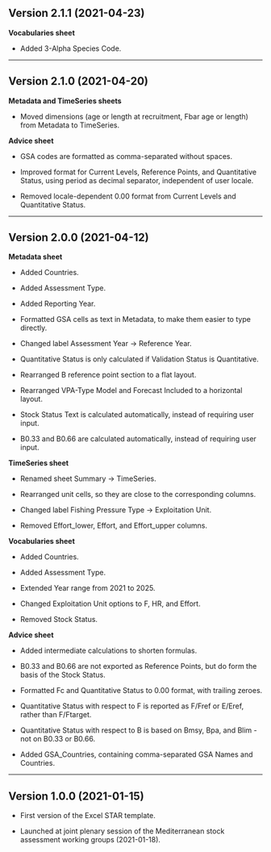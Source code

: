 Version 2.1.1 (2021-04-23)
--------------------------

**Vocabularies sheet**

* Added 3-Alpha Species Code.

---

Version 2.1.0 (2021-04-20)
--------------------------

**Metadata and TimeSeries sheets**

* Moved dimensions (age or length at recruitment, Fbar age or length) from
  Metadata to TimeSeries.

**Advice sheet**

* GSA codes are formatted as comma-separated without spaces.

* Improved format for Current Levels, Reference Points, and Quantitative Status,
  using period as decimal separator, independent of user locale.

* Removed locale-dependent 0.00 format from Current Levels and Quantitative
  Status.

---

Version 2.0.0 (2021-04-12)
--------------------------

**Metadata sheet**

* Added Countries.

* Added Assessment Type.

* Added Reporting Year.

* Formatted GSA cells as text in Metadata, to make them easier to type directly.

* Changed label Assessment Year -> Reference Year.

* Quantitative Status is only calculated if Validation Status is Quantitative.

* Rearranged B reference point section to a flat layout.

* Rearranged VPA-Type Model and Forecast Included to a horizontal layout.

* Stock Status Text is calculated automatically, instead of requiring user
  input.

* B0.33 and B0.66 are calculated automatically, instead of requiring user input.


**TimeSeries sheet**

* Renamed sheet Summary -> TimeSeries.

* Rearranged unit cells, so they are close to the corresponding columns.

* Changed label Fishing Pressure Type -> Exploitation Unit.

* Removed Effort_lower, Effort, and Effort_upper columns.


**Vocabularies sheet**

* Added Countries.

* Added Assessment Type.

* Extended Year range from 2021 to 2025.

* Changed Exploitation Unit options to F, HR, and Effort.

* Removed Stock Status.


**Advice sheet**

* Added intermediate calculations to shorten formulas.

* B0.33 and B0.66 are not exported as Reference Points, but do form the basis of
  the Stock Status.

* Formatted Fc and Quantitative Status to 0.00 format, with trailing zeroes.

* Quantitative Status with respect to F is reported as F/Fref or E/Eref, rather
  than F/Ftarget.

* Quantitative Status with respect to B is based on Bmsy, Bpa, and Blim - not on
  B0.33 or B0.66.

* Added GSA_Countries, containing comma-separated GSA Names and Countries.

---

Version 1.0.0 (2021-01-15)
--------------------------

* First version of the Excel STAR template.

* Launched at joint plenary session of the Mediterranean stock assessment
  working groups (2021-01-18).
